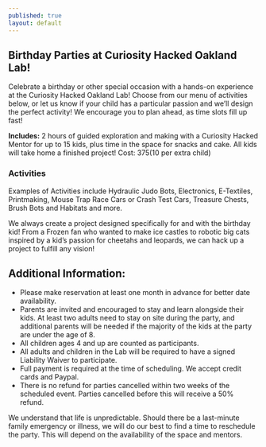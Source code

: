 ```yaml
---
published: true
layout: default
---
```


## Birthday Parties at Curiosity Hacked Oakland Lab!

Celebrate a birthday or other special occasion with a hands-on experience at the Curiosity Hacked Oakland Lab! Choose from our menu of activities below, or let us know if your child has a particular passion and we’ll design the perfect activity! We encourage you to plan ahead, as time slots fill up fast!



**Includes:** 2 hours of guided exploration and making with a Curiosity Hacked Mentor for up to 15 kids, plus time in the space for snacks and cake. All kids will take home a finished project! Cost: $375 ($10 per extra child) 

### Activities

Examples of Activities include Hydraulic Judo Bots, Electronics, E-Textiles, Printmaking, Mouse Trap Race Cars or Crash Test Cars, Treasure Chests, Brush Bots and Habitats and more.

We always create a project designed specifically for and with the birthday kid! From a Frozen fan who wanted to make ice castles to robotic big cats inspired by a kid’s passion for cheetahs and leopards, we can hack up a project to fulfill any vision!



## Additional Information:

* Please make reservation at least one month in advance for better date availability.
* Parents are invited and encouraged to stay and learn alongside their kids. At least two adults need to stay on site during the party, and additional parents will be needed if the majority of the kids at the party are under the age of 8.
* All children ages 4 and up are counted as participants.
* All adults and children in the Lab will be required to have a signed Liability Waiver to participate.
* Full payment is required at the time of scheduling. We accept credit cards and Paypal.
* There is no refund for parties cancelled within two weeks of the scheduled event. Parties cancelled before this will receive a 50% refund.

We understand that life is unpredictable. Should there be a last-minute family emergency or illness, we will do our best to find a time to reschedule the party. This will depend on the availability of the space and mentors.


